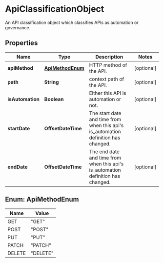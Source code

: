 

# ApiClassificationObject

An API classification object which classifies APIs as automation or governance.

## Properties

| Name | Type | Description | Notes |
|------------ | ------------- | ------------- | -------------|
|**apiMethod** | [**ApiMethodEnum**](#ApiMethodEnum) | HTTP method of the API. |  [optional] |
|**path** | **String** | context path of the API. |  [optional] |
|**isAutomation** | **Boolean** | Either this API is automation or not. |  [optional] |
|**startDate** | **OffsetDateTime** | The start date and time from when this api&#39;s is_automation definition has changed. |  [optional] |
|**endDate** | **OffsetDateTime** | The end date and time from when this api&#39;s is_automation definition has changed. |  [optional] |



## Enum: ApiMethodEnum

| Name | Value |
|---- | -----|
| GET | &quot;GET&quot; |
| POST | &quot;POST&quot; |
| PUT | &quot;PUT&quot; |
| PATCH | &quot;PATCH&quot; |
| DELETE | &quot;DELETE&quot; |



